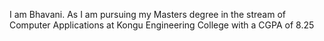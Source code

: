I am Bhavani.
As I am pursuing my Masters degree in the stream of Computer Applications at Kongu Engineering College with a CGPA of 8.25

